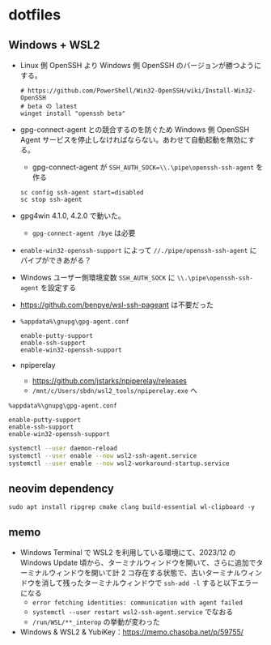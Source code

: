 # dotfiles

## Windows + WSL2

- Linux 側 OpenSSH より Windows 側 OpenSSH のバージョンが勝つようにする。
  ```
  # https://github.com/PowerShell/Win32-OpenSSH/wiki/Install-Win32-OpenSSH
  # beta の latest
  winget install "openssh beta"
  ```
- gpg-connect-agent との競合するのを防ぐため Windows 側 OpenSSH Agent サービスを停止しなければならない。あわせて自動起動を無効にする。
  - gpg-connect-agent が `SSH_AUTH_SOCK=\\.\pipe\openssh-ssh-agent` を作る
  ```
  sc config ssh-agent start=disabled
  sc stop ssh-agent
  ```
- gpg4win 4.1.0, 4.2.0 で動いた。
  - `gpg-connect-agent /bye` は必要
- `enable-win32-openssh-support` によって `//./pipe/openssh-ssh-agent` にパイプができあがる？
- Windows ユーザー側環境変数 `SSH_AUTH_SOCK` に `\\.\pipe\openssh-ssh-agent` を設定する
- https://github.com/benpye/wsl-ssh-pageant は不要だった

- `%appdata%\gnupg\gpg-agent.conf`

  ```
  enable-putty-support
  enable-ssh-support
  enable-win32-openssh-support
  ```

- npiperelay
  - https://github.com/jstarks/npiperelay/releases
  - `/mnt/c/Users/sbdn/wsl2_tools/npiperelay.exe` へ

`%appdata%\gnupg\gpg-agent.conf`

```
enable-putty-support
enable-ssh-support
enable-win32-openssh-support
```

```sh
systemctl --user daemon-reload
systemctl --user enable --now wsl2-ssh-agent.service
systemctl --user enable --now wsl2-workaround-startup.service
```

## neovim dependency

```shell
sudo apt install ripgrep cmake clang build-essential wl-clipboard -y
```

## memo

- Windows Terminal で WSL2 を利用している環境にて、2023/12 の Windows Update 頃から、ターミナルウィンドウを開いて、さらに追加でターミナルウィンドウを開いて計 2 コ存在する状態で、古いターミナルウィンドウを消して残ったターミナルウィンドウで `ssh-add -l` すると以下エラーになる
  - `error fetching identities: communication with agent failed`
  - `systemctl --user restart wsl2-ssh-agent.service` でなおる
  - `/run/WSL/**_interop` の挙動が変わった
- Windows & WSL2 & YubiKey：https://memo.chasoba.net/p/59755/
